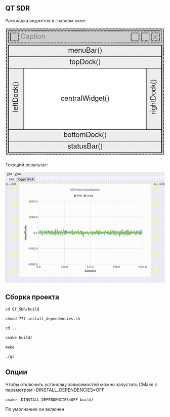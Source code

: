 ## QT SDR

Раскладка виджетов в главном окне:

<img src = "files/widget.png">

Текущий результат:

<img src = "files/spectrum.gif">

## Сборка проекта

```
cd QT_SDR/build
```
```
chmod 777 install_dependencies.sh 
```
```
cd ..
```

```
cmake build/
```
```
make
```
```
./qt
```
## Опции

Чтобы отключить установку зависимостей можно запустить CMake с параметром -DINSTALL_DEPENDENCIES=OFF

```
cmake -DINSTALL_DEPENDENCIES=OFF build/
```

По умолчанию он включен
